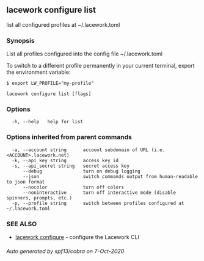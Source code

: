 ## lacework configure list

list all configured profiles at ~/.lacework.toml

### Synopsis

List all profiles configured into the config file ~/.lacework.toml

To switch to a different profile permanently in your current terminal,
export the environment variable:

    $ export LW_PROFILE="my-profile"

```
lacework configure list [flags]
```

### Options

```
  -h, --help   help for list
```

### Options inherited from parent commands

```
  -a, --account string      account subdomain of URL (i.e. <ACCOUNT>.lacework.net)
  -k, --api_key string      access key id
  -s, --api_secret string   secret access key
      --debug               turn on debug logging
      --json                switch commands output from human-readable to json format
      --nocolor             turn off colors
      --noninteractive      turn off interactive mode (disable spinners, prompts, etc.)
  -p, --profile string      switch between profiles configured at ~/.lacework.toml
```

### SEE ALSO

* [lacework configure](lacework_configure.md)	 - configure the Lacework CLI

###### Auto generated by spf13/cobra on 7-Oct-2020
